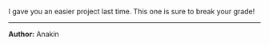I gave you an easier project last time. This one is sure to break your grade!

---

**Author:** Anakin